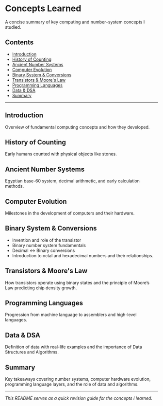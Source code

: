 # Concepts Learned

A concise summary of key computing and number–system concepts I studied.

## Contents
- [Introduction](#introduction)
- [History of Counting](#history-of-counting)
- [Ancient Number Systems](#ancient-number-systems)
- [Computer Evolution](#computer-evolution)
- [Binary System & Conversions](#binary-system--conversions)
- [Transistors & Moore's Law](#transistors--moores-law)
- [Programming Languages](#programming-languages)
- [Data & DSA](#data--dsa)
- [Summary](#summary)

---

## Introduction
Overview of fundamental computing concepts and how they developed.

## History of Counting
Early humans counted with physical objects like stones.

## Ancient Number Systems
Egyptian base-60 system, decimal arithmetic, and early calculation methods.

## Computer Evolution
Milestones in the development of computers and their hardware.

## Binary System & Conversions
- Invention and role of the transistor  
- Binary number system fundamentals  
- Decimal ↔ Binary conversions  
- Introduction to octal and hexadecimal numbers and their relationships.

## Transistors & Moore's Law
How transistors operate using binary states and the principle of Moore’s Law predicting chip density growth.

## Programming Languages
Progression from machine language to assemblers and high-level languages.

## Data & DSA
Definition of data with real-life examples and the importance of Data Structures and Algorithms.

## Summary
Key takeaways covering number systems, computer hardware evolution, programming language layers, and the role of data and algorithms.

---

*This README serves as a quick revision guide for the concepts I learned.*
